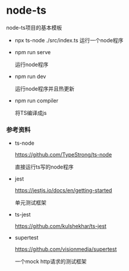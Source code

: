 # node-ts
node-ts项目的基本模板

-  npx ts-node ./src/index.ts
  运行一个node程序

- npm run serve

  运行node程序

- npm run dev

  运行node程序并且热更新

- npm run compiler

  将TS编译成js

### 参考资料
- ts-node

  https://github.com/TypeStrong/ts-node

  直接运行ts写的node程序

- jest

  https://jestjs.io/docs/en/getting-started

  单元测试框架

- ts-jest

  https://github.com/kulshekhar/ts-jest

- supertest

  https://github.com/visionmedia/supertest

  一个mock http请求的测试框架


